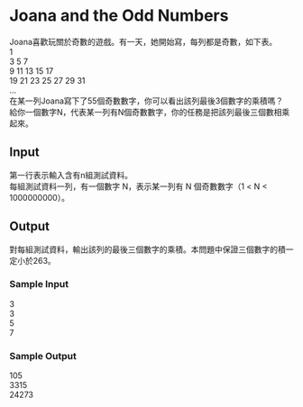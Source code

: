# Joana and the Odd Numbers
Joana喜歡玩關於奇數的遊戲。有一天，她開始寫，每列都是奇數，如下表。  
 1  
 3  5  7  
 9 11 13 15 17  
19 21 23 25 27 29 31  
...  
在某一列Joana寫下了55個奇數數字，你可以看出該列最後3個數字的乘積嗎？  
給你一個數字N，代表某一列有N個奇數數字，你的任務是把該列最後三個數相乘起來。
## Input
第一行表示輸入含有n組測試資料。  
每組測試資料一列，有一個數字 N，表示某一列有 N 個奇數數字（1 < N < 1000000000）。
## Output
對每組測試資料，輸出該列的最後三個數字的乘積。本問題中保證三個數字的積一定小於263。
### Sample Input	
3  
3  
5  
7
### Sample Output
105  
3315  
24273

